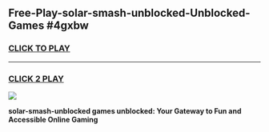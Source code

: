 
## Free-Play-solar-smash-unblocked-Unblocked-Games #4gxbw
<h3>
<a href="https://news.freeplayer.one?title=solar-smash-unblocked&ref=8M">CLICK TO PLAY</a></h3>
<hr>

<h3>
<a href="https://news.freeplayer.one?title=solar-smash-unblocked&ref=8M">CLICK 2 PLAY</a>
  
</h3>

<a href="https://news.freeplayer.one?title=solar-smash-unblocked&ref=8M"><img src="https://clearcache.store/games.png"></a>


**solar-smash-unblocked games unblocked: Your Gateway to Fun and Accessible Online Gaming**
